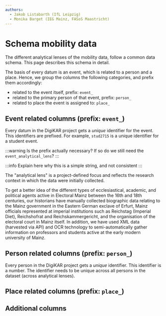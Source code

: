 ```yaml
---
authors:
  - Jakob Listabarth (IfL Leipzig)
  - Monika Barget (IEG Mainz, FASoS Maastricht)
---
```


# Schema mobility data

The different analytical lenses of the mobility data, follow a common data schema.
This page describes this schema in detail.

The basis of every datum is an event, which is related to a person and a place.
Hence, we group the columns the following categories, and prefix them accordingly:

- related to the event itself, prefix: `event_`
- related to the primary person of that event, prefix: `person_`
- related to place the event is assigned to: `place_`

## Event related columns (prefix: `event_`)

<SchemaEntry
name="event_id"
description="Unique identifier for the event."
type="string"
:examples="['stud2715', '123456']">

Every datum in the DigiKAR project gets a _unique_ identifier for the event.
This identifiers are prefixed.
For example, `stud2715` is a unique identifier for a student event.

:::warning
Is the prefix actually necessary? If so do we still need the `event_analytical_lens`?
:::

</SchemaEntry>

<SchemaEntry
name="event_date"
type="string"
description="Used if exact event date is known, mostly in YYYY-DD-MM format."
:examples="['1684-08-03', '1732', '1737-12-10']">

:::info
Explain here why this is a simple string, and not consistent
:::
</SchemaEntry>

<SchemaEntry
name="event_date_start"
type="string"
description="Used if the start point of an event is known"
:examples="[]">
</SchemaEntry>

<SchemaEntry
name="event_date_end"
type="string"
description="Used if the end point of an event is known"
:examples="[]">
</SchemaEntry>

<SchemaEntry
name="event_date_before"
type="string"
description="Used if it is known that the event happened before a certain date"
:examples="[]">
</SchemaEntry>

<SchemaEntry
name="event_date_after"
type="string"
description="Used if it is known that the event happened after a certain date"
:examples="[]">
</SchemaEntry>

<SchemaEntry
name="event_type"
type="string"
:examples="[]">
</SchemaEntry>

<SchemaEntry
name="event_value"
type="string"
description="flexible, research-dependent categorisation of events to foster a user-friendly visualisation"
:examples="[]">
</SchemaEntry>

<SchemaEntry
name="event_editorial_comment"
type="string"
description="Any editorial comments on the event"
:examples="[]">
</SchemaEntry>

<SchemaEntry
name="event_histogriographical_comment"
type="string"
description="Any histogriographical comments on the event"
:examples="[]">
</SchemaEntry>

<SchemaEntry
name="event_source"
type="string"
description="The source of the event"
:examples="[]">
</SchemaEntry>

<SchemaEntry
name="event_source_comment"
type="string"
:examples="[]">
</SchemaEntry>

<SchemaEntry
name="event_source_criticism"
type="string"
:examples="[]">
</SchemaEntry>

<SchemaEntry
name="event_source_quotations"
type="string"
:examples="[]">
</SchemaEntry>

<SchemaEntry
name="event_related_persons"
type="string"
:examples="[]">
</SchemaEntry>

<SchemaEntry
name="event_analytical_lens"
type="string"
description="Specifies from which analytical lense this event originates."
:examples="['Statecalendar Jahns', 'Matriculations Mainz']">

The "analytical lens" is a project-defined focus and reflects the research context in which the data were initially collected.

To get a better idea of the different types of ecclesiastical, academic, and political agents active in Electoral Mainz between the 16th and 18th centuries, our historians have manually collected biographic data relating to the Mainz government in the Eastern German exclave of Erfurt, Mainz officials represented at imperial institutions such as Reichstag (Imperial Diet), Reichshofrat and Reichskammergericht, and the organisation of the electoral court in Mainz itself. In addition, we have used XML data (harvested via API) and OCR technology to semi-automatically gather information on professors and students active at the early modern university of Mainz.

</SchemaEntry>

## Person related columns (prefix: `person_`)

<SchemaEntry
name="person_id"
type="number"
description="A unique identifier for the person."
:examples="[1, 234, 56789]">

Every person in the DigiKAR project gets a _unique_ identifier. This identifier is a number. The identifier needs to be unique across all persons in the dataset (across analytical lenses).

</SchemaEntry>

<SchemaEntry
name="person_name"
:examples="[]">
</SchemaEntry>

<SchemaEntry
name="person_name_variants"
:examples="[]">
</SchemaEntry>

<SchemaEntry
name="person_function"
:examples="[]">
</SchemaEntry>

<SchemaEntry
name="person_title"
:examples="[]">
</SchemaEntry>

## Place related columns (prefix: `place_`)

<SchemaEntry
name="place_geonames_id"
:examples="[]">
</SchemaEntry>

<SchemaEntry
name="place_geonames_latitude"
type="number"
:examples="[]">
</SchemaEntry>

<SchemaEntry
name="place_geonames_longitude"
type="number"
:examples="[]">
</SchemaEntry>

<SchemaEntry
name="place_name"
:examples="[]">
</SchemaEntry>

<SchemaEntry
name="place_name_variants"
:examples="[]">
</SchemaEntry>

<SchemaEntry
name="place_type"
:examples="[]">
</SchemaEntry>

## Additional columns

<SchemaEntry
name="institution_name"
type="string"
:examples="[]">
</SchemaEntry>

